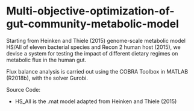 # Multi-objective-optimization-of-gut-community-metabolic-model
Starting from Heinken and Thiele (2015) genome-scale metabolic model HS/All of eleven bacterial species and Recon 2 human host (2015), we devise a system for testing the impact of different dietary regimes on metabolic flux in the human gut. 

Flux balance analysis is carried out using the COBRA Toolbox in MATLAB (R2018b), with the solver Gurobi.

Source Code:
 - HS_All is the .mat model adapted from Heinken and Thiele (2015)
